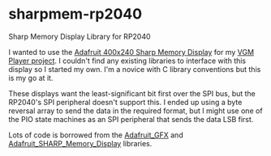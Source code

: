 # sharpmem-rp2040
Sharp Memory Display Library for RP2040

I wanted to use the [Adafruit 400x240 Sharp Memory Display]() for my [VGM Player
project](). I couldn't find any existing libraries to interface with this display
so I started my own. I'm a novice with C library conventions but this is my go
at it.

These displays want the least-significant bit first over the SPI bus, but the
RP2040's SPI peripheral doesn't support this. I ended up using a byte reversal
array to send the data in the required format, but I might use one of the PIO
state machines as an SPI peripheral that sends the data LSB first.

Lots of code is borrowed from the [Adafruit\_GFX](https://github.com/adafruit/Adafruit_GFX)
and [Adafruit\_SHARP\_Memory\_Display](https://github.com/adafruit/Adafruit_SHARP_Memory_Display)
libraries.
